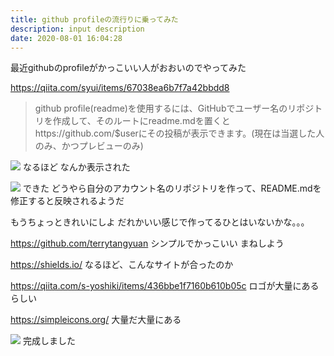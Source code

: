 ```yaml
---
title: github profileの流行りに乗ってみた
description: input description
date: 2020-08-01 16:04:28
---
```


最近githubのprofileがかっこいい人がおおいのでやってみた

https://qiita.com/syui/items/67038ea6b7f7a42bbdd8

>github profile(readme)を使用するには、GitHubでユーザー名のリポジトリを作成して、そのルートにreadme.mdを置くとhttps://github.com/$userにその投稿が表示できます。(現在は当選した人のみ、かつプレビューのみ)

![](/assets/images/posts/github_profile_markdown.png)
なるほど
なんか表示された

![](/assets/images/posts/github_profile_create.png)
できた
どうやら自分のアカウント名のリポジトリを作って、README.mdを修正すると反映されるようだ

もうちょっときれいにしよ
だれかいい感じで作ってるひとはいないかな。。。

https://github.com/terrytangyuan
シンプルでかっこいい
まねしよう

https://shields.io/
なるほど、こんなサイトが合ったのか

https://qiita.com/s-yoshiki/items/436bbe1f7160b610b05c
ロゴが大量にあるらしい

https://simpleicons.org/
大量だ大量にある

![](/assets/images/posts/github_profile_complete.png)
完成しました



